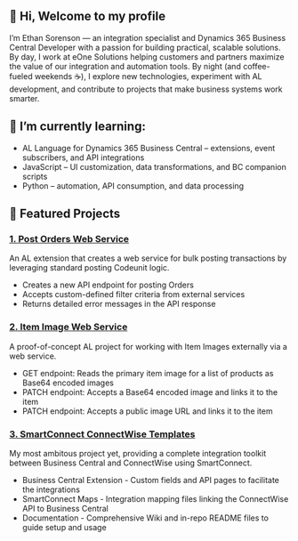 ## 👋 Hi, Welcome to my profile

I’m Ethan Sorenson — an integration specialist and Dynamics 365 Business Central Developer with a passion for building practical, scalable solutions.
By day, I work at eOne Solutions helping customers and partners maximize the value of our integration and automation tools.
By night (and coffee-fueled weekends ☕), I explore new technologies, experiment with AL development, and contribute to projects that make business systems work smarter.


## 🌱 I’m currently learning:
* AL Language for Dynamics 365 Business Central – extensions, event subscribers, and API integrations
* JavaScript – UI customization, data transformations, and BC companion scripts
* Python – automation, API consumption, and data processing


## 📌 Featured Projects
### [1. Post Orders Web Service](https://github.com/ethan-sorenson/PostOrdersWebService)
An AL extension that creates a web service for bulk posting transactions by leveraging standard posting Codeunit logic.

* Creates a new API endpoint for posting Orders
* Accepts custom-defined filter criteria from external services
* Returns detailed error messages in the API response

### [2. Item Image Web Service](https://github.com/ethan-sorenson/ItemImageWebService)
A proof-of-concept AL project for working with Item Images externally via a web service.
* GET endpoint: Reads the primary item image for a list of products as Base64 encoded images
* PATCH endpoint: Accepts a Base64 encoded image and links it to the item
* PATCH endpoint: Accepts a public image URL and links it to the item

### [3. SmartConnect ConnectWise Templates](https://github.com/ethan-sorenson/SmartConnectConnectWise)
My most ambitous project yet, providing a complete integration toolkit between Business Central and ConnectWise using SmartConnect.
* Business Central Extension - Custom fields and API pages to facilitate the integrations
* SmartConnect Maps - Integration mapping files linking the ConnectWise API to Business Central
* Documentation - Comprehensive Wiki and in-repo README files to guide setup and usage
